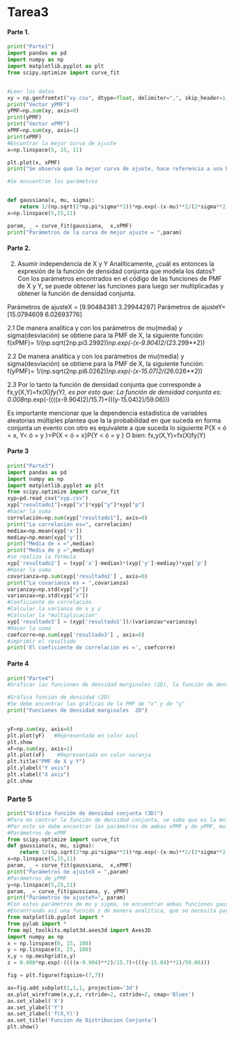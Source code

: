 # Tarea3

#### Parte 1.

~~~python
print("Parte1")
import pandas as pd
import numpy as np
import matplotlib.pyplot as plt
from scipy.optimize import curve_fit


#Leer los datos
xy = np.genfromtxt("xy.csv", dtype=float, delimiter=",", skip_header=1, usecols=range(1,22))
print("Vector yPMF")
yPMF=np.sum(xy, axis=0)
print(yPMF)
print("Vector xPMF")
xPMF=np.sum(xy, axis=1)
print(xPMF)
#Encontrar la mejor curva de ajuste
x=np.linspace(5, 15, 11)

plt.plot(x, xPMF)
print("Se observa que la mejor curva de ajuste, hace referencia a una Distribución Gaussiana")

#Se encuentran los parámetros


def gaussiana(x, mu, sigma):
    return 1/(np.sqrt(2*np.pi*sigma**2))*np.exp(-(x-mu)**2/(2*sigma**2))
x=np.linspace(5,15,11)

param, _ = curve_fit(gaussiana,  x,xPMF)
print("Parámetros de la curva de mejor ajuste = ",param)
~~~

#### Parte 2.
2. Asumir independencia de X y Y Analíticamente, ¿cuál es entonces la expresión de la función de densidad conjunta que modela los datos?
Con los parámetros encontrados en el código de las funciones de PMF de X y Y, se puede obtener las funciones para luego ser multiplicadas y obtener la función de densidad conjunta.

Parámetros de ajusteX = [9.90484381 3.29944287] 
Parámetros de ajusteY= [15.0794609 6.02693776]

  2.1 De manera analítica y con los parámetros de mu(media) y sigma(desviación) se obtiene para la PMF de X, la siguiente función:
f(xPMF)= 1/(np.sqrt(2np.pi3.2992))*np.exp(-(x-9.904)2/(2*3.299**2))

  2.2 De manera analítica y con los parámetros de mu(media) y sigma(desviación) se obtiene para la PMF de X, la siguiente función:
f(yPMF)= 1/(np.sqrt(2np.pi6.0262))*np.exp(-(x-15.07)2/(2*6.026**2))

2.3 Por lo tanto la función de densidad conjunta que corresponde a fx,y(X,Y)=fx(X)*fy(Y), es por esto que:
La función de densidad conjunta es: 0.008*np.exp(-((((x-9.904)2)/15.7)+(((y-15.04)2)/59.06)))

Es importante mencionar que la dependencia estadística de variables aleatorias múltiples plantea que la la probabilidad en que suceda en forma conjunta un evento con otro es equivalete a que suceda lo siguiente
P{X < ó = x, Y< ó = y }=P{X < ó = x}P{Y < ó = y } O bien: fx,y(X,Y)=fx(X)fy(Y)


#### Parte 3

~~~python
print("Parte3")
import pandas as pd
import numpy as np
import matplotlib.pyplot as plt
from scipy.optimize import curve_fit
xyp=pd.read_csv("xyp.csv")
xyp["resultado1"]=xyp["x"]*xyp["y"]*xyp["p"]
#hacer la suma
correlación=np.sum(xyp["resultado1"], axis=0)
print("La correlación es=", correlación)
mediax=np.mean(xyp['x'])
mediay=np.mean(xyp['y'])
print("Media de x =",mediax)
print("Media de y =",mediay)
#se realiza la fórmula
xyp['resultado2'] = (xyp['x']-mediax)*(xyp['y']-mediay)*xyp['p']
#Hacer la suma 
covarianza=np.sum(xyp['resultado2'] , axis=0)
print("La covarianza es = ",covarianza)
varianzay=np.std(xyp["y"])
varianzax=np.std(xyp["x"])
#Coeficiente de correlación
#Calcular la varianza de x y y
#Calcular la "multiplicacion"
xyp['resultado3'] = (xyp['resultado2'])/(varianzax*varianzay)
#Hacer la suma
coefcorre=np.sum(xyp['resultado3'] , axis=0)
#imprimir el resultado
print('El coeficiente de correlación es =', coefcorre)
~~~

#### Parte 4
~~~python
print("Parte4")
#Graficar las funciones de densidad marginales (2D), la función de densidad conjunta (3D)

#Gráfica función de densidad (2D)
#Se debe encontrar las gráficas de la PMF de "x" y de "y"
print("Funciones de densidad marginales  2D")


yF=np.sum(xy, axis=0)
plt.plot(yF)   #Representada en color azul  
plt.show
xF=np.sum(xy, axis=1)
plt.plot(xF)    #Representada en color naranja
plt.title("PMF de X y Y")
plt.ylabel("Y axis")
plt.xlabel("X axis")
plt.show
~~~

### Parte 5
~~~python
print("Gráfica función de densidad conjunta (3D)")
#Para en contrar la función de densidad conjunta, se sabe que es la multiplicación de ambas funciones.
#Por esto se debe encontrar los parámetros de ambas xPMF y de yPMF, multiplicarlas y encontrar la fucnión de densidad conjunta
#Parámetros de xPMF
from scipy.optimize import curve_fit
def gaussiana(x, mu, sigma):
    return 1/(np.sqrt(2*np.pi*sigma**2))*np.exp(-(x-mu)**2/(2*sigma**2))
x=np.linspace(5,15,11)
param, _ = curve_fit(gaussiana,  x,xPMF)
print("Parámetros de ajusteX = ",param)
#Parámetros de yPMF
y=np.linspace(5,25,21)
param, _= curve_fit(gaussiana, y, yPMF)
print("Parámetros de ajusteY=", param)
#Con estos parámetros de mu y sigma, se encuentran ambas funciones gaussianas y se multiplican 
#Encontrando así una fucnión z de manera analítica, que se necesita para la función de densidad conjunta, a como se muestra en el siguiente código
from matplotlib.pyplot import *
from pylab import *
from mpl_toolkits.mplot3d.axes3d import Axes3D
import numpy as np
x = np.linspace(0, 15, 100)
y = np.linspace(0, 25, 100)
x,y = np.meshgrid(x,y)
z = 0.008*np.exp(-((((x-9.904)**2)/15.7)+(((y-15.04)**2)/59.06)))

fig = plt.figure(figsize=(7,7))

ax=fig.add_subplot(1,1,1, projection='3d')
ax.plot_wireframe(x,y,z, rstride=2, cstride=2, cmap='Blues')
ax.set_xlabel('X')
ax.set_ylabel('Y')
ax.set_zlabel('f(X,Y)')
ax.set_title('Funcion de Distribucion Conjunta')
plt.show()
~~~

